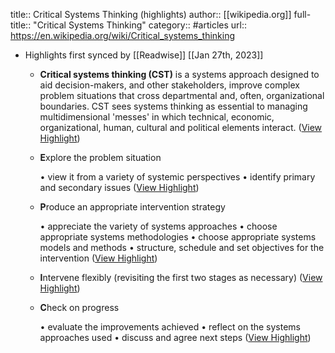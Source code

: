 title:: Critical Systems Thinking (highlights)
author:: [[wikipedia.org]]
full-title:: "Critical Systems Thinking"
category:: #articles
url:: https://en.wikipedia.org/wiki/Critical_systems_thinking

- Highlights first synced by [[Readwise]] [[Jan 27th, 2023]]
	- **Critical systems thinking (CST)** is a systems approach designed to aid decision-makers, and other stakeholders, improve complex problem situations that cross departmental and, often, organizational boundaries. CST sees systems thinking as essential to managing multidimensional 'messes' in which technical, economic, organizational, human, cultural and political elements interact. ([View Highlight](https://read.readwise.io/read/01gqs0eaqmkhqssyxz5c48rv5b))
	- **E**xplore the problem situation
	  
	  •   view it from a variety of systemic perspectives
	  •   identify primary and secondary issues ([View Highlight](https://read.readwise.io/read/01gqs0ex5bjymwh2kbcqn2xtxb))
	- **P**roduce an appropriate intervention strategy
	  
	  •   appreciate the variety of systems approaches
	  •   choose appropriate systems methodologies
	  •   choose appropriate systems models and methods
	  •   structure, schedule and set objectives for the intervention ([View Highlight](https://read.readwise.io/read/01gqs0f1vhyhqrkjwww0j5nb2a))
	- **I**ntervene flexibly (revisiting the first two stages as necessary) ([View Highlight](https://read.readwise.io/read/01gqs0f54a4avgsnq5dxb7nq72))
	- **C**heck on progress
	  
	  •   evaluate the improvements achieved
	  •   reflect on the systems approaches used
	  •   discuss and agree next steps ([View Highlight](https://read.readwise.io/read/01gqs0ffqxgqzhhe1ywt5v1xkc))